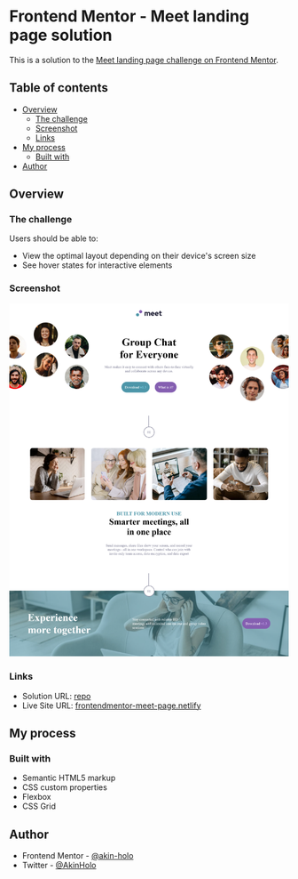 # Frontend Mentor - Meet landing page solution

This is a solution to the [Meet landing page challenge on Frontend Mentor](https://www.frontendmentor.io/challenges/meet-landing-page-rbTDS6OUR).

## Table of contents

- [Overview](#overview)
  - [The challenge](#the-challenge)
  - [Screenshot](#screenshot)
  - [Links](#links)
- [My process](#my-process)
  - [Built with](#built-with)
- [Author](#author)


## Overview

### The challenge

Users should be able to:

- View the optimal layout depending on their device's screen size
- See hover states for interactive elements

### Screenshot

![](assets/Preview-MeetLandingPage.png)



### Links

- Solution URL: [repo](https://github.com/akin-holo/frontendmentor-premium-challenge-meet-page)
- Live Site URL: [frontendmentor-meet-page.netlify](https://frontendmentor-meet-page.netlify.app/)

## My process

### Built with

- Semantic HTML5 markup
- CSS custom properties
- Flexbox
- CSS Grid


## Author

- Frontend Mentor - [@akin-holo](https://www.frontendmentor.io/profile/akin-holo)
- Twitter - [@AkinHolo](https://x.com/AkinHolo)


